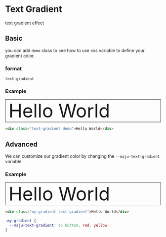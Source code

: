# Text Gradient

text gradient effect

<style>
.text-gradient-wrap-demo {
  border: 1px solid;
  box-sizing: border-box;
  padding: 0 10px;
}

.text-gradient-wrap-demo .my-gradient {
  --maju-text-gradient: to bottom, red, yellow;
}
</style>


## Basic

you can add `demo` class to see how to use css variable to define your gradient color.

### format
`text-gradient`

### Example

<div class="container text-gradient-wrap-demo">
  <div class="text-gradient demo" style="font-size: 60px">Hello World</div>
</div>

```html
<div class="text-gradient demo">Hello World</div>
```

## Advanced

We can customize our gradient color by changing the `--maju-text-gradient` variable

### Example

<div class="container text-gradient-wrap-demo">
  <div class="my-gradient text-gradient" style="font-size: 60px">Hello World</div>
</div>

```html
<div class="my-gradient text-gradient">Hello World</div>
```

```css
.my-gradient {
  --maju-text-gradient: to bottom, red, yellow;
}
```